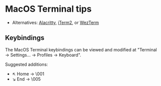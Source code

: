 # MacOS Terminal tips

- Alternatives: [Alacritty](https://alacritty.org/), [iTerm2](https://iterm2.com/), or [WezTerm](https://wezfurlong.org/wezterm/)

## Keybindings

The MacOS Terminal keybindings can be viewed and modified at
"Terminal → Settings... → Profiles → Keyboard".

Suggested additions:

- ↖ Home → \001
- ↘ End → \005
